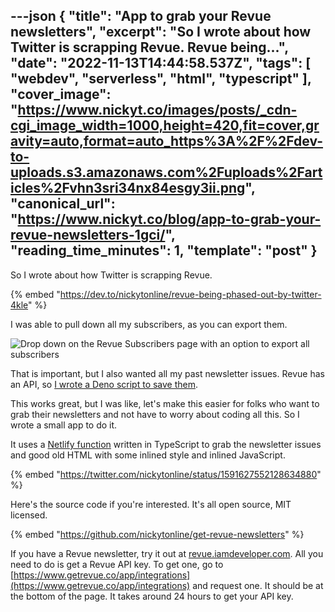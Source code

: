 ---json
{
  "title": "App to grab your Revue newsletters",
  "excerpt": "So I wrote about how Twitter is scrapping Revue.                                         Revue being...",
  "date": "2022-11-13T14:44:58.537Z",
  "tags": [
    "webdev",
    "serverless",
    "html",
    "typescript"
  ],
  "cover_image": "https://www.nickyt.co/images/posts/_cdn-cgi_image_width=1000,height=420,fit=cover,gravity=auto,format=auto_https%3A%2F%2Fdev-to-uploads.s3.amazonaws.com%2Fuploads%2Farticles%2Fvhn3sri34nx84esgy3ii.png",
  "canonical_url": "https://www.nickyt.co/blog/app-to-grab-your-revue-newsletters-1gci/",
  "reading_time_minutes": 1,
  "template": "post"
}
---

So I wrote about how Twitter is scrapping Revue.

{% embed "https://dev.to/nickytonline/revue-being-phased-out-by-twitter-4kle" %}

I was able to pull down all my subscribers, as you can export them.

![Drop down on the Revue Subscribers page with an option to export all subscribers](https://www.nickyt.co/images/posts/_uploads_articles_rmqf3723msiuv81ykoun.png)

That is important, but I also wanted all my past newsletter issues. Revue has an API, so [I wrote a Deno script to save them](https://gist.github.com/nickytonline/102bb45e625db6b9ae0157e293cfb0a3).

This works great, but I was like, let's make this easier for folks who want to grab their newsletters and not have to worry about coding all this. So I wrote a small app to do it.

It uses a [Netlify function](https://www.netlify.com/products/functions/) written in TypeScript to grab the newsletter issues and good old HTML with some inlined style and inlined JavaScript.

{% embed "https://twitter.com/nickytonline/status/1591627552128634880" %}

Here's the source code if you're interested. It's all open source, MIT licensed.

{% embed "https://github.com/nickytonline/get-revue-newsletters" %}

If you have a Revue newsletter, try it out at [revue.iamdeveloper.com](https://revue.iamdeveloper.com). All you need to do is get a Revue API key. To get one, go to [https://www.getrevue.co/app/integrations](https://www.getrevue.co/app/integrations) and request one. It should be at the bottom of the page. It takes around 24 hours to get your API key.
